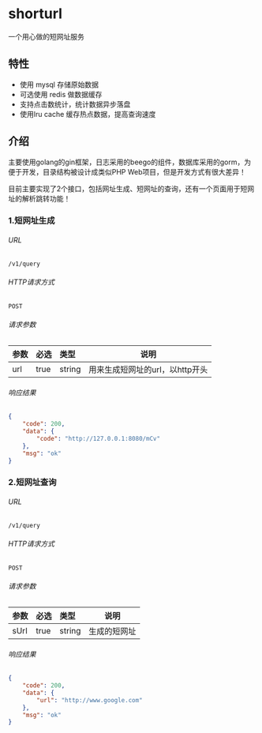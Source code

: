 # shorturl
一个用心做的短网址服务

## 特性

- 使用 mysql 存储原始数据
- 可选使用 redis 做数据缓存
- 支持点击数统计，统计数据异步落盘
- 使用lru cache 缓存热点数据，提高查询速度

## 介绍

主要使用golang的gin框架，日志采用的beego的组件，数据库采用的gorm，为便于开发，目录结构被设计成类似PHP Web项目，但是开发方式有很大差异！

目前主要实现了2个接口，包括网址生成、短网址的查询，还有一个页面用于短网址的解析跳转功能！

### **1.短网址生成**
###### URL
```
/v1/query
```
###### HTTP请求方式
```
POST
```
###### 请求参数
|参数|必选|类型|说明|
|:-----  |:-------|:-----|-----                               |
|url    |true    |string|用来生成短网址的url，以http开头                          |

###### 响应结果
```json
{
    "code": 200,
    "data": {
        "code": "http://127.0.0.1:8080/mCv"
    },
    "msg": "ok"
}
```

### **2.短网址查询**
###### URL
```
/v1/query
```
###### HTTP请求方式
```
POST
```
###### 请求参数
|参数|必选|类型|说明|
|:-----  |:-------|:-----|-----                               |
|sUrl    |true    |string|生成的短网址                          |

###### 响应结果
```json
{
    "code": 200,
    "data": {
        "url": "http://www.google.com"
    },
    "msg": "ok"
}
```
